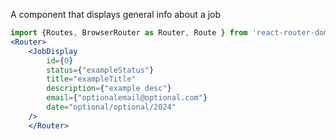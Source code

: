 A component that displays general info about a job

```jsx
import {Routes, BrowserRouter as Router, Route } from 'react-router-dom';
<Router>
    <JobDisplay
        id={0}
        status={"exampleStatus"}
        title="exampleTitle"
        description={"example desc"}
        email={"optionalemail@optional.com"}
        date="optional/optional/2024"
    />
    </Router>
```